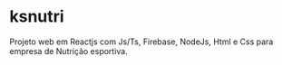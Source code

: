# ksnutri
Projeto web em Reactjs com Js/Ts, Firebase, NodeJs, Html e Css para empresa de Nutrição esportiva. 
